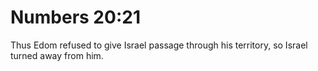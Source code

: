 # Numbers 20:21

Thus Edom refused to give Israel passage through his territory, so Israel turned away from him.

